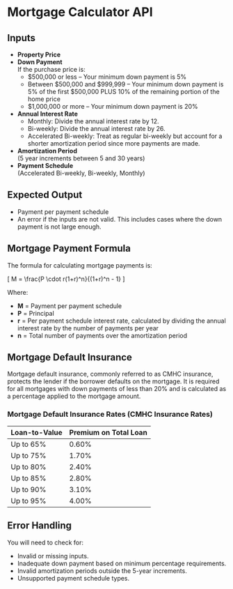 # Mortgage Calculator API

## Inputs
- **Property Price**
- **Down Payment**  
  If the purchase price is:
  - $500,000 or less – Your minimum down payment is 5%
  - Between $500,000 and $999,999 – Your minimum down payment is 5% of the first $500,000 PLUS 10% of the remaining portion of the home price
  - $1,000,000 or more – Your minimum down payment is 20%
- **Annual Interest Rate**  
  - Monthly: Divide the annual interest rate by 12.
  - Bi-weekly: Divide the annual interest rate by 26.
  - Accelerated Bi-weekly: Treat as regular bi-weekly but account for a shorter amortization period since more payments are made.
- **Amortization Period**  
  (5 year increments between 5 and 30 years)
- **Payment Schedule**  
  (Accelerated Bi-weekly, Bi-weekly, Monthly)

## Expected Output
- Payment per payment schedule
- An error if the inputs are not valid. This includes cases where the down payment is not large enough.

## Mortgage Payment Formula

The formula for calculating mortgage payments is:

\[ M = \frac{P \cdot r(1+r)^n}{(1+r)^n - 1} \]

Where:
- **M** = Payment per payment schedule
- **P** = Principal
- **r** = Per payment schedule interest rate, calculated by dividing the annual interest rate by the number of payments per year
- **n** = Total number of payments over the amortization period

## Mortgage Default Insurance

Mortgage default insurance, commonly referred to as CMHC insurance, protects the lender if the borrower defaults on the mortgage. It is required for all mortgages with down payments of less than 20% and is calculated as a percentage applied to the mortgage amount.

### Mortgage Default Insurance Rates (CMHC Insurance Rates)

| Loan-to-Value | Premium on Total Loan | 
|---------------|-----------------------|
| Up to 65%     | 0.60%                 | 
| Up to 75%     | 1.70%                 | 
| Up to 80%     | 2.40%                 | 
| Up to 85%     | 2.80%                 | 
| Up to 90%     | 3.10%                 |
| Up to 95%     | 4.00%                 | 

## Error Handling

You will need to check for:
- Invalid or missing inputs.
- Inadequate down payment based on minimum percentage requirements.
- Invalid amortization periods outside the 5-year increments.
- Unsupported payment schedule types.

